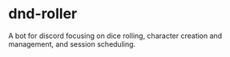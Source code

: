 # dnd-roller
A bot for discord focusing on dice rolling, character creation and management, and session scheduling.
